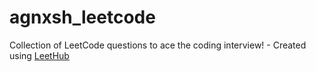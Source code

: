 # agnxsh_leetcode
Collection of LeetCode questions to ace the coding interview! - Created using [LeetHub](https://github.com/QasimWani/LeetHub)
